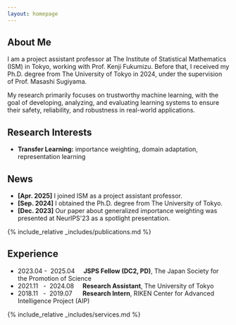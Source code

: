 ```yaml
---
layout: homepage
---
```


## About Me
I am a project assistant professor at The Institute of Statistical Mathematics (ISM) in Tokyo, working with Prof. Kenji Fukumizu. 
Before that, I received my Ph.D. degree from The University of Tokyo in 2024, under the supervision of Prof. Masashi Sugiyama. 

My research primarily focuses on trustworthy machine learning, with the goal of developing, analyzing, and evaluating learning systems to ensure their safety, reliability, and robustness in real-world applications.

## Research Interests

- **Transfer Learning:** importance weighting, domain adaptation, representation learning

## News
- **[Apr. 2025]** I joined ISM as a project assistant professor.
- **[Sep. 2024]** I obtained the Ph.D. degree from The University of Tokyo.
- **[Dec. 2023]** Our paper about generalized importance weighting was presented at NeurIPS'23 as a spotlight presentation.

{% include_relative _includes/publications.md %}

## Experience
- 2023.04&nbsp;-&nbsp;&nbsp;2025.04   &nbsp; &nbsp; **JSPS Fellow (DC2, PD)**, The Japan Society for the Promotion of Science
- 2021.11 &nbsp; - &nbsp;2024.08   &nbsp; &nbsp; **Research Assistant**, The University of Tokyo
- 2018.11 &nbsp; - &nbsp;2019.07   &nbsp; &nbsp; &nbsp;**Research Intern**, RIKEN Center for Advanced Intelligence Project (AIP)  

{% include_relative _includes/services.md %}
